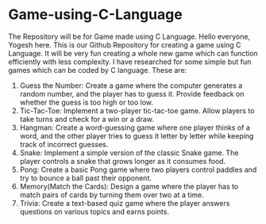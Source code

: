 # Game-using-C-Language
The Repository will be for Game made using C Language.
Hello everyone, Yogesh here.
This is our Github Repository for creating a game using C Language.
It will be very fun creating a whole new game which can function efficiently with less complexity.
I have researched for some simple but fun games which can be coded by C language.
These are:
1. Guess the Number: Create a game where the computer generates a random number, and the player has to guess it. Provide feedback on whether the guess is too high or too low.
2. Tic-Tac-Toe: Implement a two-player tic-tac-toe game. Allow players to take turns and check for a win or a draw.
3. Hangman: Create a word-guessing game where one player thinks of a word, and the other player tries to guess it letter by letter while keeping track of incorrect guesses.
4. Snake: Implement a simple version of the classic Snake game. The player controls a snake that grows longer as it consumes food.
5. Pong: Create a basic Pong game where two players control paddles and try to bounce a ball past their opponent.
6. Memory(Match the Cards): Design a game where the player has to match pairs of cards by turning them over two at a time.
7. Trivia: Create a text-based quiz game where the player answers questions on various topics and earns points.
